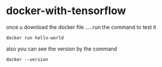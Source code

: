 # docker-with-tensorflow

once u download the docker file .....run the command to test it 
```
docker run hello-world
```

also you can see the version by the command 
```
docker --version
```